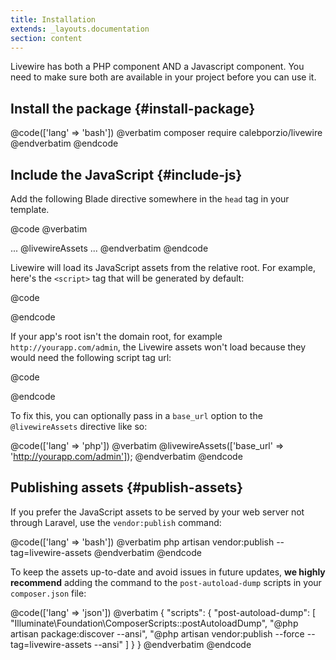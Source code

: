 ```yaml
---
title: Installation
extends: _layouts.documentation
section: content
---
```


Livewire has both a PHP component AND a Javascript component. You need to make sure both are available in your project before you can use it.

## Install the package {#install-package}
@code(['lang' => 'bash'])
@verbatim
composer require calebporzio/livewire
@endverbatim
@endcode

## Include the JavaScript {#include-js}
Add the following Blade directive somewhere in the `head` tag in your template.

@code
@verbatim
<head>
    ...
    @livewireAssets
</head>
<body>
    ...
</body>
</html>
@endverbatim
@endcode

Livewire will load its JavaScript assets from the relative root. For example, here's the `<script>` tag that will be generated by default:

@code
<script src="/livewire/livewire.js?id=123456789" defer></script>
@endcode

If your app's root isn't the domain root, for example `http://yourapp.com/admin`, the Livewire assets won't load because they would need the following script tag url:

@code
<script src="http://yourapp.com/admin/livewire/livewire.js?id=123456789" defer></script>
@endcode

To fix this, you can optionally pass in a `base_url` option to the `@livewireAssets` directive like so:

@code(['lang' => 'php'])
@verbatim
@livewireAssets(['base_url' => 'http://yourapp.com/admin']);
@endverbatim
@endcode

## Publishing assets {#publish-assets}

If you prefer the JavaScript assets to be served by your web server not through Laravel, use the `vendor:publish` command:

@code(['lang' => 'bash'])
@verbatim
php artisan vendor:publish --tag=livewire-assets
@endverbatim
@endcode

To keep the assets up-to-date and avoid issues in future updates, **we highly recommend** adding the command to the `post-autoload-dump` scripts in your `composer.json` file:

@code(['lang' => 'json'])
@verbatim
{
    "scripts": {
        "post-autoload-dump": [
            "Illuminate\\Foundation\\ComposerScripts::postAutoloadDump",
            "@php artisan package:discover --ansi",
            "@php artisan vendor:publish --force --tag=livewire-assets --ansi"
        ]
    }
}
@endverbatim
@endcode
